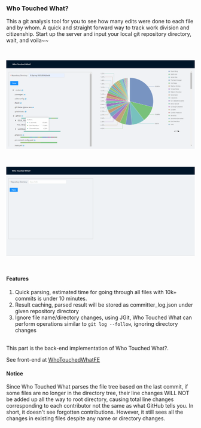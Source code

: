 ### Who Touched What?


This a git analysis tool for you to see how many edits were done to each file and by whom. A quick and straight forward way to track work division and citizenship. Start up the server and input your local git repository directory, wait, and voila~~

<br/>

![Home page](https://github.com/Jubilee101/WhoTouchedWhat/blob/main/img/demo.png)

<br />

![Show case](https://github.com/Jubilee101/WhoTouchedWhat/blob/main/img/demo.gif)

<br />

#### Features

1. Quick parsing, estimated time for going through all files with 10k+ commits is under 10 minutes. 
2. Result caching, parsed result will be stored as committer_log.json under given repository directory
3. Ignore file name/directory changes, using JGit, Who Touched What can perform operations similar to `git log --follow`, ignoring directory changes

<br />
This part is the back-end implementation of Who Touched What?.

See front-end at [WhoTouchedWhatFE](https://github.com/Jubilee101/WhoTouchedWhatFE)

#### Notice
Since Who Touched What parses the file tree based on the last commit, if some files are
no longer in the directory tree, their line changes WILL NOT be added up all the way to root directory,
causing total line changes corresponding to each contributor not the same as what GitHub tells you. 
In short, it doesn't see forgotten contributions. However, it still sees all the changes in existing files
despite any name or directory changes.

